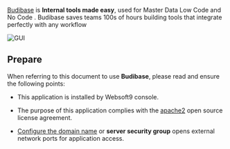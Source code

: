 [Budibase](https://budibase.com/) is **Internal tools made easy**, used for Master Data Low Code and No Code . Budibase saves teams 100s of hours building tools that integrate perfectly with any workflow


![GUI](https://libs.websoft9.com/Websoft9/DocsPicture/zh/budibase/budibase-main-websoft9.png)


## Prepare

When referring to this document to use **Budibase**, please read and ensure the following points:

- This application is installed by Websoft9 console.

- The purpose of this application complies with the [apache2](https://opensource.org/licenses/Apache-2.0) open source license agreement.

- [Configure the domain name](./domain-set) or **server security group** opens external network ports for application access.